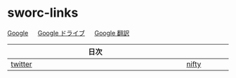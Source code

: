 # sworc-links

[Google](http://www.google.co.jp/) 　 [Google ドライブ](https://drive.google.com/drive) 　 [Google 翻訳](https://translate.google.co.jp/?hl=ja&tab=rT)

| 日次　　　　　　　　　　　　　　　　　　　　　　　 | その他　　　　　　　　　　　　　　　　　　　　　　　 |
| ------------- | ------------- |
| [twitter](https://twitter.com/i/flow/login)  | [nifty](https://mail.nifty.com/mailer/)  |

